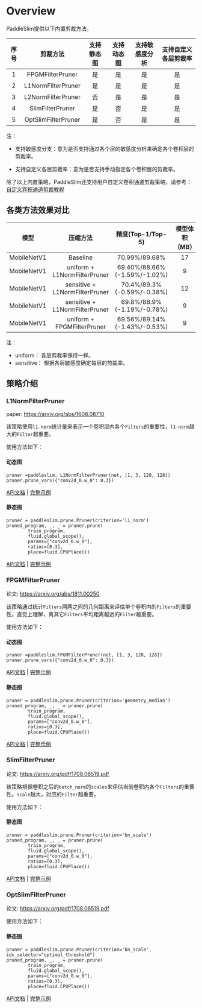 # Overview

PaddleSlim提供以下内置剪裁方法。


| 序号 | 剪裁方法           | 支持静态图 | 支持动态图 | 支持敏感度分析 | 支持自定义各层剪裁率|
|:----:|:------------------:|:----------:|:----------:|:--------------:|:-------------------:|
|1     |FPGMFilterPruner    |是          | 是         | 是             |是                   |
|2     |L1NormFilterPruner  |是          | 是         | 是             |是                   |
|3     |L2NormFilterPruner  |否          | 是         | 是             |是                   |
|4     |SlimFilterPruner    |是          | 否         | 是             |是                   |
|5     |OptSlimFilterPruner |是          | 否         | 是             |是                   |

注：

- 支持敏感度分支：意为是否支持通过各个层的敏感度分析来确定各个卷积层的剪裁率。

- 支持自定义各层剪裁率：意为是否支持手动指定各个卷积层的剪裁率。


除了以上内置策略，PaddleSlim还支持用户自定义卷积通道剪裁策略，请参考：[自定义卷积通道剪裁教程]()

## 各类方法效果对比

| 模型 | 压缩方法 | 精度(Top-1/Top-5) | 模型体积（MB） | GFLOPs |PaddleLite推理耗时|
|:--:|:---:|:--:|:--:|:--:|:--:|
| MobileNetV1 |Baseline                      |70.99%/89.68%                 |17|1.11      |66.052\35.8014\19.5762|
| MobileNetV1 |uniform + L1NormFilterPruner  |69.40%/88.66% (-1.59%/-1.02%) |9 |0.56(-50%)|33.5636\18.6834\10.5076|
| MobileNetV1 |sensitive + L1NormFilterPruner|70.4%/89.3% (-0.59%/-0.38%)   |12|0.74(-30%)| 46.5958\25.3098\13.6982|
| MobileNetV1 |sensitive + L1NormFilterPruner|69.8%/88.9% (-1.19%/-0.78%)   |9 |0.56(50%) |37.9892\20.7882\11.3144|
| MobileNetV1 |uniform + FPGMFilterPruner    |69.56%/89.14% (-1.43%/-0.53%) |9 |0.56(-50%)|33.5636\18.6834\10.5076|

注：
- uniform： 各层剪裁率保持一样。
- sensitive： 根据各层敏感度确定每层的剪裁率。


## 策略介绍

### L1NormFilterPruner

paper: https://arxiv.org/abs/1608.08710

该策略使用`l1-norm`统计量来表示一个卷积层内各个`Filters`的重要性，`l1-norm`越大的`Filter`越重要。

使用方法如下：

#### 动态图

```
pruner =paddleslim. L1NormFilterPruner(net, [1, 3, 128, 128])
pruner.prune_vars({"conv2d_0.w_0": 0.3})
```

[API文档](../../api_cn/dygraph/pruners/l1norm_filter_pruner.html) | [完整示例](../../quick_start/dygraph/dygraph_pruning_tutorial.html)

#### 静态图

```
pruner = paddleslim.prune.Pruner(criterion='l1_norm')
pruned_program, _, _ = pruner.prune(
        train_program,
        fluid.global_scope(),
        params=["conv2d_0.w_0"],
        ratios=[0.3],
        place=fluid.CPUPlace())
```

[API文档](../../api_cn/static/prune/prune_api.html) | [完整示例](../../quick_start/static/pruning_tutorial.html)


### FPGMFilterPruner

论文: https://arxiv.org/abs/1811.00250

该策略通过统计`Filters`两两之间的几何距离来评估单个卷积内的`Filters`的重要性。直觉上理解，离其它`Filters`平均距离越远的`Filter`越重要。

使用方法如下：

#### 动态图

```
pruner =paddleslim.FPGMFilterPruner(net, [1, 3, 128, 128])
pruner.prune_vars({"conv2d_0.w_0": 0.3})
```

[API文档](../../api_cn/dygraph/pruners/fpgm_filter_pruner.html) | [完整示例](../../quick_start/dygraph/dygraph_pruning_tutorial.html)

#### 静态图

```
pruner = paddleslim.prune.Pruner(criterion='geometry_median')
pruned_program, _, _ = pruner.prune(
        train_program,
        fluid.global_scope(),
        params=["conv2d_0.w_0"],
        ratios=[0.3],
        place=fluid.CPUPlace())
```

[API文档](../../api_cn/static/prune/prune_api.html) | [完整示例](../../quick_start/static/pruning_tutorial.html)


### SlimFilterPruner

论文: https://arxiv.org/pdf/1708.06519.pdf

该策略根据卷积之后的`batch_norm`的`scales`来评估当前卷积内各个`Filters`的重要性。`scale`越大，对应的`Filter`越重要。

使用方法如下：

#### 静态图

```
pruner = paddleslim.prune.Pruner(criterion='bn_scale')
pruned_program, _, _ = pruner.prune(
        train_program,
        fluid.global_scope(),
        params=["conv2d_0.w_0"],
        ratios=[0.3],
        place=fluid.CPUPlace())
```

[API文档](../../api_cn/static/prune/prune_api.html) | [完整示例](../../quick_start/static/pruning_tutorial.html)


### OptSlimFilterPruner

论文: https://arxiv.org/pdf/1708.06519.pdf

使用方法如下：

#### 静态图

```
pruner = paddleslim.prune.Pruner(criterion='bn_scale', idx_selector="optimal_threshold")
pruned_program, _, _ = pruner.prune(
        train_program,
        fluid.global_scope(),
        params=["conv2d_0.w_0"],
        ratios=[0.3],
        place=fluid.CPUPlace())
```

[API文档](../../api_cn/static/prune/prune_api.html) | [完整示例](../../quick_start/static/pruning_tutorial.html)
